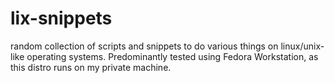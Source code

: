 # lix-snippets

 random collection of scripts and snippets to do various things on linux/unix-like operating systems. Predominantly tested using Fedora Workstation, as this distro runs on my private machine.
